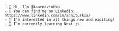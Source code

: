 	- 👋 Hi, I’m @kaarnaviuhku
	- 👾 You can find me on LinkedIn: https://www.linkedin.com/in/anniturkia/
	- 👀 I’m interested in all things new and exciting!
	- 🌱 I’m currently learning Next.js

<!---
kaarnaviuhku/kaarnaviuhku is a ✨ special ✨ repository because its `README.md` (this file) appears on your GitHub profile.
You can click the Preview link to take a look at your changes.
--->
